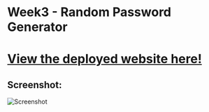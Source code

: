 # Week3 - Random Password Generator
# [View the deployed website here!](https://jacksontallent.github.io/Week3-Random-Password-Generator/)
## Screenshot:
![Screenshot](https://i.imgur.com/1LLBmWs.png)
